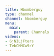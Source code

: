 ```yaml
---
title: Hbomberguy
type: channel
channel: hbomberguy
menu:
  main:
    parent: Channels
videos:
- GjNILjFters
- TebCHHCw9rY
---
```

